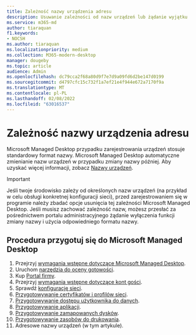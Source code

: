 ```yaml
---
title: Zależność nazwy urządzenia adresu
description: Usuwanie zależności od nazw urządzeń lub żądanie wyjątku
ms.service: m365-md
author: tiaraquan
f1.keywords:
- NOCSH
ms.author: tiaraquan
ms.localizationpriority: medium
ms.collection: M365-modern-desktop
manager: dougeby
ms.topic: article
audience: Admin
ms.openlocfilehash: dc79cca2f68a80d9f7e7d9a09fd6d2be147d0199
ms.sourcegitcommit: d4797cfc15c732f1a7ef21e4f944e672a7170f9a
ms.translationtype: MT
ms.contentlocale: pl-PL
ms.lasthandoff: 02/08/2022
ms.locfileid: "63016537"
---
```

# <a name="address-device-name-dependency"></a>Zależność nazwy urządzenia adresu

Microsoft Managed Desktop przypadku zarejestrowania urządzeń stosuje standardowy format nazwy. Microsoft Managed Desktop automatyczne zmienianie nazw urządzeń w przypadku zmiany nazwy później. Aby uzyskać więcej informacji, zobacz [Nazwy urządzeń](../service-description/device-names.md).

> [!IMPORTANT]
> Jeśli twoje środowisko zależy od określonych nazw urządzeń (na przykład w celu obsługi konkretnej konfiguracji sieci), przed zarejestrowaniem się w programie należy zbadać opcje usunięcia tej zależności Microsoft Managed Desktop. Jeśli musisz zachować zależność nazw, możesz przesłać za pośrednictwem portalu administracyjnego żądanie [](../working-with-managed-desktop/admin-support.md) wyłączenia funkcji zmiany nazwy i użycia odpowiedniego formatu nazwy.

## <a name="steps-to-get-ready-for-microsoft-managed-desktop"></a>Procedura przygotuj się do Microsoft Managed Desktop

1. Przejrzyj [wymagania wstępne dotyczące Microsoft Managed Desktop](prerequisites.md).
1. Uruchom [narzędzia do oceny gotowości](readiness-assessment-tool.md).
1. Kup [Portal firmy](../get-started/company-portal.md).
1. Przejrzyj [wymagania wstępne dotyczące kont gości](guest-accounts.md).
1. Sprawdź [konfigurację sieci](network.md).
1. [Przygotowywanie certyfikatów i profilów sieci](certs-wifi-lan.md).
1. [Przygotowywanie dostępu użytkownika do danych](authentication.md).
1. [Przygotowywanie aplikacji](apps.md).
1. [Przygotowywanie zamapowanych dysków](mapped-drives.md).
1. [Przygotowywanie zasobów do drukowania](printing.md).
1. Adresowe nazwy urządzeń (w tym artykule).
